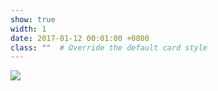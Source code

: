 ```yaml
---
show: true
width: 1
date: 2017-01-12 00:01:00 +0800
class: ""  # Override the default card style
---
```

<div>
<img src="{{ 'assets/images/badges/BRIN-Q.png' | relative_url }}" class="img-fluid rounded-xl" >
</div>